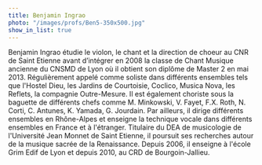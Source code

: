 ```yaml
---
title: Benjamin Ingrao
photo: "/images/profs/Ben5-350x500.jpg"
show_in_list: true
---
```


Benjamin Ingrao étudie le violon, le chant et la direction de choeur au CNR de Saint Etienne avant d’intégrer en 2008 la classe de Chant Musique ancienne du CNSMD de Lyon où il obtient son diplôme de Master 2 en mai 2013. Régulièrement appelé comme soliste dans différents ensembles tels que l'Hostel Dieu, les Jardins de Courtoisie, Coclico, Musica Nova, les Reflets, la compagnie Outre-Mesure. Il est également choriste sous la baguette de différents chefs comme M. Minkowski, V. Fayet, F.X. Roth, N. Corti, C. Antunes, K. Yamada, G. Jourdain. Par ailleurs, il dirige différents ensembles en Rhône-Alpes et enseigne la technique vocale dans différents ensembles en France et à l'étranger. Titulaire du DEA de musicologie de l'Université Jean Monnet de Saint Etienne, il poursuit ses recherches autour de la musique sacrée de la Renaissance. Depuis 2006, il enseigne à l'école Grim Edif de Lyon et depuis 2010, au CRD de Bourgoin-Jallieu.